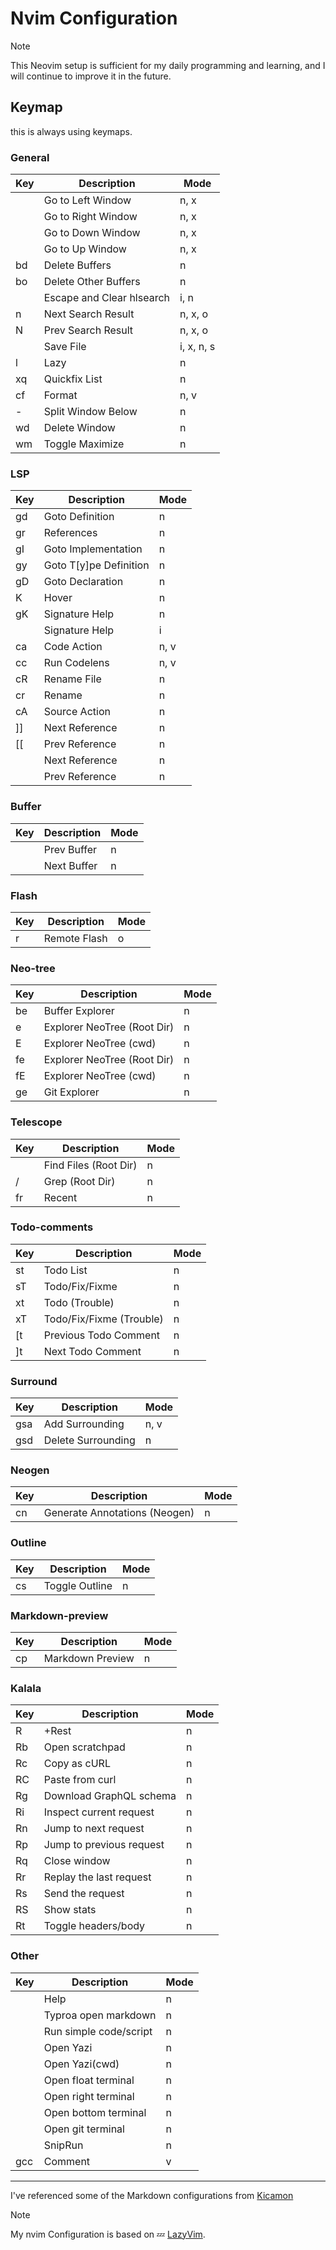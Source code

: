 # Nvim Configuration

> [!NOTE]
> This Neovim setup is sufficient for my daily programming and learning, and I will continue to improve it in the future.

## Keymap

this is always using keymaps.

### General

| Key        | Description               | Mode       |
|------------|---------------------------|------------|
| <C-h>      | Go to Left Window         | n, x       |
| <C-l>      | Go to Right Window        | n, x       |
| <C-j>      | Go to Down Window         | n, x       |
| <C-k>      | Go to Up Window           | n, x       |
| <leader>bd | Delete Buffers            | n          |
| <leader>bo | Delete Other Buffers      | n          |
| <esc>      | Escape and Clear hlsearch | i, n       |
| n          | Next Search Result        | n, x, o    |
| N          | Prev Search Result        | n, x, o    |
| <C-s>      | Save File                 | i, x, n, s |
| <leader>l  | Lazy                      | n          |
| <leader>xq | Quickfix List             | n          |
| <leader>cf | Format                    | n, v       |
| <leader>-  | Split Window Below        | n          |
| <leader>wd | Delete Window             | n          |
| <leader>wm | Toggle Maximize           | n          |

### LSP

| Key        | Description            | Mode |
|------------|------------------------|------|
| gd         | Goto Definition        | n    |
| gr         | References             | n    |
| gI         | Goto Implementation    | n    |
| gy         | Goto T[y]pe Definition | n    |
| gD         | Goto Declaration       | n    |
| K          | Hover                  | n    |
| gK         | Signature Help         | n    |
| <c-k>      | Signature Help         | i    |
| <leader>ca | Code Action            | n, v |
| <leader>cc | Run Codelens           | n, v |
| <leader>cR | Rename File            | n    |
| <leader>cr | Rename                 | n    |
| <leader>cA | Source Action          | n    |
| ]]         | Next Reference         | n    |
| [[         | Prev Reference         | n    |
| <a-n>      | Next Reference         | n    |
| <a-p>      | Prev Reference         | n    |

### Buffer

| Key   | Description | Mode |
|-------|-------------|------|
| <S-h> | Prev Buffer | n    |
| <S-l> | Next Buffer | n    |

### Flash

| Key | Description  | Mode |
|-----|--------------|------|
| r   | Remote Flash | o    |

### Neo-tree

| Key        | Description                 | Mode |
|------------|-----------------------------|------|
| <leader>be | Buffer Explorer             | n    |
| <leader>e  | Explorer NeoTree (Root Dir) | n    |
| <leader>E  | Explorer NeoTree (cwd)      | n    |
| <leader>fe | Explorer NeoTree (Root Dir) | n    |
| <leader>fE | Explorer NeoTree (cwd)      | n    |
| <leader>ge | Git Explorer                | n    |

### Telescope

| Key             | Description           | Mode |
|-----------------|-----------------------|------|
| <leader><space> | Find Files (Root Dir) | n    |
| <leader>/       | Grep (Root Dir)       | n    |
| <leader>fr      | Recent                | n    |

### Todo-comments

| Key        | Description              | Mode |
|------------|--------------------------|------|
| <leader>st | Todo List                | n    |
| <leader>sT | Todo/Fix/Fixme           | n    |
| <leader>xt | Todo (Trouble)           | n    |
| <leader>xT | Todo/Fix/Fixme (Trouble) | n    |
| [t         | Previous Todo Comment    | n    |
| ]t         | Next Todo Comment        | n    |

### Surround

| Key | Description        | Mode |
|-----|--------------------|------|
| gsa | Add Surrounding    | n, v |
| gsd | Delete Surrounding | n    |

### Neogen

| Key        | Description                   | Mode |
|------------|-------------------------------|------|
| <leader>cn | Generate Annotations (Neogen) | n    |

### Outline

| Key        | Description    | Mode |
|------------|----------------|------|
| <leader>cs | Toggle Outline | n    |

### Markdown-preview

| Key        | Description      | Mode |
|------------|------------------|------|
| <leader>cp | Markdown Preview | n    |

### Kalala

| Key        | Description              | Mode |
|------------|--------------------------|------|
| <leader>R  | +Rest                    | n    |
| <leader>Rb | Open scratchpad          | n    |
| <leader>Rc | Copy as cURL             | n    |
| <leader>RC | Paste from curl          | n    |
| <leader>Rg | Download GraphQL schema  | n    |
| <leader>Ri | Inspect current request  | n    |
| <leader>Rn | Jump to next request     | n    |
| <leader>Rp | Jump to previous request | n    |
| <leader>Rq | Close window             | n    |
| <leader>Rr | Replay the last request  | n    |
| <leader>Rs | Send the request         | n    |
| <leader>RS | Show stats               | n    |
| <leader>Rt | Toggle headers/body      | n    |

### Other

| Key          | Description            | Mode |
|--------------|------------------------|------|
| <F1>         | Help                   | n    |
| <F4>         | Typroa open markdown   | n    |
| <F5>         | Run simple code/script | n    |
| <F7>         | Open Yazi              | n    |
| <F8>         | Open Yazi(cwd)         | n    |
| <F9>         | Open float terminal    | n    |
| <F10>        | Open right terminal    | n    |
| <F11>        | Open bottom terminal   | n    |
| <F12>        | Open git terminal      | n    |
| <leader><CR> | SnipRun                | n    |
| gcc          | Comment                | v    |

------

I've referenced some of the Markdown configurations from [Kicamon](https://github.com/Kicamon/nvim.git)

> [!Note]
> My nvim Configuration is based on 💤 [LazyVim](https://github.com/LazyVim/LazyVim).
